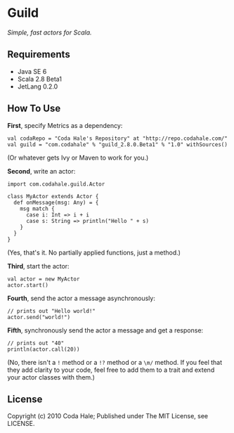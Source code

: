 Guild
=====

*Simple, fast actors for Scala.*


Requirements
------------

* Java SE 6
* Scala 2.8 Beta1
* JetLang 0.2.0


How To Use
----------

**First**, specify Metrics as a dependency:

    val codaRepo = "Coda Hale's Repository" at "http://repo.codahale.com/"
    val guild = "com.codahale" % "guild_2.8.0.Beta1" % "1.0" withSources()

(Or whatever gets Ivy or Maven to work for you.)

**Second**, write an actor:
    
    import com.codahale.guild.Actor
    
    class MyActor extends Actor {
      def onMessage(msg: Any) = {
        msg match {
          case i: Int => i + i
          case s: String => println("Hello " + s)
        }
      }
    }

(Yes, that's it. No partially applied functions, just a method.)

**Third**, start the actor:

    val actor = new MyActor
    actor.start()
    
**Fourth**, send the actor a message asynchronously:
    
    // prints out "Hello world!"
    actor.send("world!")
    
**Fifth**, synchronously send the actor a message and get a response:
    
    // prints out "40"
    println(actor.call(20))
    
(No, there isn't a `!` method or a `!?` method or a `\m/` method. If you feel
that they add clarity to your code, feel free to add them to a trait and extend
your actor classes with them.)


License
-------

Copyright (c) 2010 Coda Hale; Published under The MIT License, see LICENSE.